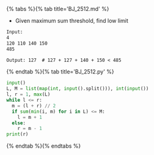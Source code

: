 {% tabs %}{% tab title='BJ_2512.md' %}

* Given maximum sum threshold, find low limit

```txt
Input:
4
120 110 140 150
485

Output: 127  # 127 + 127 + 140 + 150 < 485
```

{% endtab %}{% tab title='BJ_2512.py' %}

```py
input()
L, M = list(map(int, input().split())), int(input())
l, r = 1, max(L)
while l <= r:
  m = (l + r) // 2
  if sum(min(i, m) for i in L) <= M:
    l = m + 1
  else:
    r = m - 1
print(r)
```

{% endtab %}{% endtabs %}
